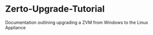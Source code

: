 # Zerto-Upgrade-Tutorial
Documentation outlining upgrading a ZVM from Windows to the Linux Appliance
